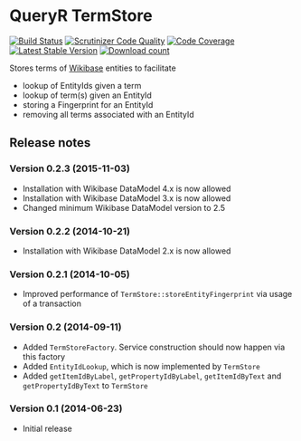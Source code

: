 # QueryR TermStore

[![Build Status](https://secure.travis-ci.org/JeroenDeDauw/TermStore.png?branch=master)](http://travis-ci.org/JeroenDeDauw/TermStore)
[![Scrutinizer Code Quality](https://scrutinizer-ci.com/g/JeroenDeDauw/TermStore/badges/quality-score.png?b=master)](https://scrutinizer-ci.com/g/JeroenDeDauw/TermStore/?branch=master)
[![Code Coverage](https://scrutinizer-ci.com/g/JeroenDeDauw/TermStore/badges/coverage.png?b=master)](https://scrutinizer-ci.com/g/JeroenDeDauw/TermStore/?branch=master)
[![Latest Stable Version](https://poser.pugx.org/queryr/term-store/version.png)](https://packagist.org/packages/queryr/term-store)
[![Download count](https://poser.pugx.org/queryr/term-store/d/total.png)](https://packagist.org/packages/queryr/term-store)

Stores terms of [Wikibase](http://wikiba.se) entities to facilitate

* lookup of EntityIds given a term
* lookup of term(s) given an EntityId
* storing a Fingerprint for an EntityId
* removing all terms associated with an EntityId

## Release notes

### Version 0.2.3 (2015-11-03)

* Installation with Wikibase DataModel 4.x is now allowed
* Installation with Wikibase DataModel 3.x is now allowed
* Changed minimum Wikibase DataModel version to 2.5

### Version 0.2.2 (2014-10-21)

* Installation with Wikibase DataModel 2.x is now allowed

### Version 0.2.1 (2014-10-05)

* Improved performance of `TermStore::storeEntityFingerprint` via usage of a transaction

### Version 0.2 (2014-09-11)

* Added `TermStoreFactory`. Service construction should now happen via this factory
* Added `EntityIdLookup`, which is now implemented by `TermStore`
* Added `getItemIdByLabel`, `getPropertyIdByLabel`, `getItemIdByText` and `getPropertyIdByText` to `TermStore`

### Version 0.1 (2014-06-23)

* Initial release
